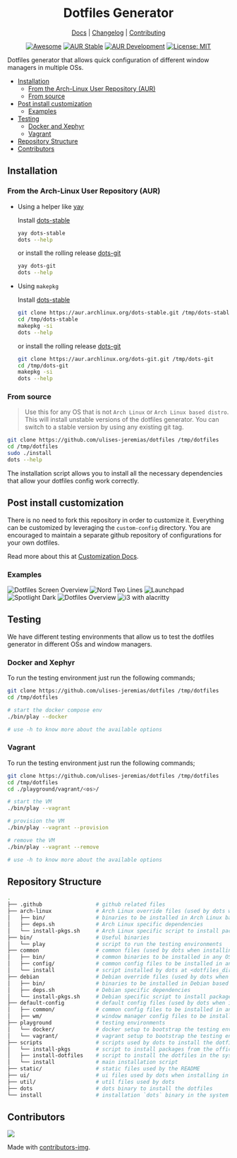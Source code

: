 <div align="center">
<h1>Dotfiles Generator</h1>

[Docs](https://github.com/ulises-jeremias/dotfiles/wiki) |
[Changelog](#) |
[Contributing](https://github.com/ulises-jeremias/dotfiles/blob/master/.github/CONTRIBUTING.md)

</div>
<div align="center">

[![Awesome](https://cdn.rawgit.com/sindresorhus/awesome/d7305f38d29fed78fa85652e3a63e154dd8e8829/media/badge.svg)](https://github.com/PandaFoss/Awesome-Arch)
[![AUR Stable](https://img.shields.io/aur/version/dots-stable?label=AUR+Stable)](https://aur.archlinux.org/packages/dots-stable)
[![AUR Development](https://img.shields.io/aur/version/dots-git?label=AUR+Development)](https://aur.archlinux.org/packages/dots-git)
[![License: MIT][licensebadge]][licenseurl]

</div>

Dotfiles generator that allows quick configuration of different window managers in multiple OSs.

- [Installation](#installation)
  - [From the Arch-Linux User Repository (AUR)](#from-the-arch-linux-user-repository-aur)
  - [From source](#from-source)
- [Post install customization](#post-install-customization)
  - [Examples](#examples)
- [Testing](#testing)
  - [Docker and Xephyr](#docker-and-xephyr)
  - [Vagrant](#vagrant)
- [Repository Structure](#repository-structure)
- [Contributors](#contributors)

## Installation

### From the Arch-Linux User Repository (AUR)

- Using a helper like [yay](https://github.com/Jguer/yay)

  Install [dots-stable](https://aur.archlinux.org/packages/dots-stable/)

  ```sh
  yay dots-stable
  dots --help
  ```

  or install the rolling release [dots-git](https://aur.archlinux.org/packages/dots-git/)

  ```sh
  yay dots-git
  dots --help
  ```

- Using `makepkg`

  Install [dots-stable](https://aur.archlinux.org/packages/dots-stable/)

  ```sh
  git clone https://aur.archlinux.org/dots-stable.git /tmp/dots-stable
  cd /tmp/dots-stable
  makepkg -si
  dots --help
  ```

  or install the rolling release [dots-git](https://aur.archlinux.org/packages/dots-git/)

  ```sh
  git clone https://aur.archlinux.org/dots-git.git /tmp/dots-git
  cd /tmp/dots-git
  makepkg -si
  dots --help
  ```

### From source

> Use this for any OS that is not `Arch Linux` or `Arch Linux based distro`.
> This will install unstable versions of the dotfiles generator. You can switch to a stable version by using any existing git tag.

```sh
git clone https://github.com/ulises-jeremias/dotfiles /tmp/dotfiles
cd /tmp/dotfiles
sudo ./install
dots --help
```

The installation script allows you to install all the necessary dependencies that allow your dotfiles config work correctly.

## Post install customization

There is no need to fork this repository in order to customize it. Everything can be customized by leveraging the `custom-config` directory. You are encouraged to maintain a separate github repository of configurations for your own dotfiles.

Read more about this at [Customization Docs](https://github.com/ulises-jeremias/dotfiles/wiki/#Customization).

### Examples

<div class="container">
  <img alt="Dotfiles Screen Overview" src="./static/screen-2.jpg" />
  <img alt="Nord Two Lines" src="./static/screenshot-nord-two-lines.png" />
  <img alt="Launchpad" src="./static/screenshot-launchpad.png" />
  <img alt="Spotlight Dark" src="./static/screenshot-spotlight-dark.png" />
  <img alt="Dotfiles Overview" src="./static/demo.gif" />
  <img alt="i3 with alacritty" src="./static/nvim.png" />
</div>

## Testing

We have different testing environments that allow us to test the dotfiles generator in different OSs and window managers.

### Docker and Xephyr

To run the testing environment just run the following commands;

```sh
git clone https://github.com/ulises-jeremias/dotfiles /tmp/dotfiles
cd /tmp/dotfiles

# start the docker compose env
./bin/play --docker

# use -h to know more about the available options
```

### Vagrant

To run the testing environment just run the following commands;

```sh
git clone https://github.com/ulises-jeremias/dotfiles /tmp/dotfiles
cd /tmp/dotfiles
cd ./playground/vagrant/<os>/

# start the VM
./bin/play --vagrant

# provision the VM
./bin/play --vagrant --provision

# remove the VM
./bin/play --vagrant --remove

# use -h to know more about the available options
```

## Repository Structure

```sh
.
├── .github                 # github related files
├── arch-linux              # Arch Linux override files (used by dots when installing in Arch Linux based distros)
│   ├── bin/                # binaries to be installed in Arch Linux based distros
│   ├── deps.sh             # Arch Linux specific dependencies
│   └── install-pkgs.sh     # Arch Linux specific script to install packages from the AUR and the official repos
├── bin/                    # Useful binaries
│   └── play                # script to run the testing environments
├── common                  # common files (used by dots when installing in any OS)
│   ├── bin/                # common binaries to be installed in any OS
│   ├── config/             # common config files to be installed in any OS
│   └── install             # script installed by dots at <dotfiles_dir>/install
├── debian                  # Debian override files (used by dots when installing in Debian based distros)
│   ├── bin/                # binaries to be installed in Debian based distros
│   ├── deps.sh             # Debian specific dependencies
│   └── install-pkgs.sh     # Debian specific script to install packages from the official repos and other sources
├── default-config          # default config files (used by dots when installing in any OS). Check the docs https://github.com/ulises-jeremias/dotfiles/wiki/Customization for more info.
│   ├── common/             # common config files to be installed in any OS
│   ├── wm/                 # window manager config files to be installed in any OS based on user input
├── playground              # testing environments
│   └── docker/             # docker setup to bootstrap the testing environments
│   └── vagrant/            # vagrant setup to bootstrap the testing environments
├── scripts                 # scripts used by dots to install the dotfiles
│   └── install-pkgs        # script to install packages from the official repos and other sources
│   ├── install-dotfiles    # script to install the dotfiles in the system
│   └── install             # main installation script
├── static/                 # static files used by the README
├── ui/                     # ui files used by dots when installing in interactive mode - WIP
├── util/                   # util files used by dots
├── dots                    # dots binary to install the dotfiles
└── install                 # installation `dots` binary in the system
```

## Contributors

<a href="https://github.com/ulises-jeremias/dotfiles/contributors">
  <img src="https://contrib.rocks/image?repo=ulises-jeremias/dotfiles"/>
</a>

Made with [contributors-img](https://contrib.rocks).

[licensebadge]: https://img.shields.io/badge/License-MIT-blue.svg
[licenseurl]: https://github.com/ulises-jeremias/dotfiles/blob/master/LICENSE
